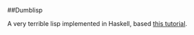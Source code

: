 ##Dumblisp

A very terrible lisp implemented in Haskell, based [this tutorial](http://en.wikibooks.org/wiki/Write_Yourself_a_Scheme_in_48_Hours).